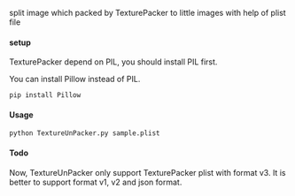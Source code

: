 split image which packed by TexturePacker to little images with help of plist file

#### setup

TexturePacker depend on PIL, you should install PIL first.

You can install Pillow instead of PIL.

```
pip install Pillow
```

#### Usage

```
python TextureUnPacker.py sample.plist
```

#### Todo

Now, TextureUnPacker only support TexturePacker plist with format v3. It is better to support format v1, v2 and json format.
